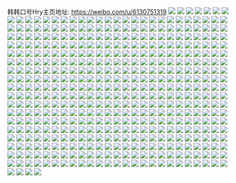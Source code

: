 韩韩口号Hry主页地址: https://weibo.com/u/6130751319 
![](https://wx4.sinaimg.cn/mw2000/006GU0tNly1h9f41i31g1j30tu0tuk2a.jpg) 
![](https://wx4.sinaimg.cn/mw2000/006GU0tNly1h9f41h095gj31780shnbu.jpg) 
![](https://wx4.sinaimg.cn/mw2000/006GU0tNly1h9f41hp3xyj33402c0u0y.jpg) 
![](https://wx4.sinaimg.cn/mw2000/006GU0tNly1h9f41iha4sj32c11t8b29.jpg) 
![](https://wx4.sinaimg.cn/mw2000/006GU0tNly1h9f41iw9ldj32bz28oe81.jpg) 
![](https://wx4.sinaimg.cn/mw2000/006GU0tNly1h9f41lmbblj30u01hctqo.jpg) 
![](https://wx4.sinaimg.cn/mw2000/006GU0tNly1h9f41jtup3j32yo1o07v9.jpg) 
![](https://wx4.sinaimg.cn/mw2000/006GU0tNly1h9f41kdlizj32yo1o01kx.jpg) 
![](https://wx4.sinaimg.cn/mw2000/006GU0tNly1h98pytd13oj30sg0rdmzp.jpg) 
![](https://wx4.sinaimg.cn/mw2000/006GU0tNly1h8xuyr5xmjj31ag37k7wi.jpg) 
![](https://wx4.sinaimg.cn/mw2000/006GU0tNly1h8xuyx1u50j32dr36cu0x.jpg) 
![](https://wx4.sinaimg.cn/mw2000/006GU0tNly1h8xuyxyhndj32c02c0hdu.jpg) 
![](https://wx4.sinaimg.cn/mw2000/006GU0tNly1h8xuysnxrvj32ha2c01kx.jpg) 
![](https://wx4.sinaimg.cn/mw2000/006GU0tNly1h8xuyuuw6yj32c02c04qq.jpg) 
![](https://wx4.sinaimg.cn/mw2000/006GU0tNly1h8xuytxmqrj33402c0x6r.jpg) 
![](https://wx4.sinaimg.cn/mw2000/006GU0tNly1h8xuyz1l91j31901o0x6p.jpg) 
![](https://wx4.sinaimg.cn/mw2000/006GU0tNly1h8xuys0yadj32c02c0b2a.jpg) 
![](https://wx4.sinaimg.cn/mw2000/006GU0tNly1h8xuyotywij32c02c04qq.jpg) 
![](https://wx4.sinaimg.cn/mw2000/006GU0tNly1h8xv1sm4kfj313u0tu4c9.jpg) 
![](https://wx4.sinaimg.cn/mw2000/006GU0tNly1h8ipzaif2ej30lc35s4qp.jpg) 
![](https://wx4.sinaimg.cn/mw2000/006GU0tNly1h8ipz4zfsoj30xc3lfe82.jpg) 
![](https://wx4.sinaimg.cn/mw2000/006GU0tNly1h8ipywmp96j312j37kx6p.jpg) 
![](https://wx4.sinaimg.cn/mw2000/006GU0tNly1h8ipyzjcjpj30xc3kxx6p.jpg) 
![](https://wx4.sinaimg.cn/mw2000/006GU0tNly1h8ipzi0sbbj31o0280u0x.jpg) 
![](https://wx4.sinaimg.cn/mw2000/006GU0tNly1h8iq1gbrtjj31ni276e82.jpg) 
![](https://wx4.sinaimg.cn/mw2000/006GU0tNly1h82idgnlrij30u0140x66.jpg) 
![](https://wx4.sinaimg.cn/mw2000/006GU0tNly1h82idjbxoyj30u0140nd3.jpg) 
![](https://wx4.sinaimg.cn/mw2000/006GU0tNly1h82idhtzgkj33402c0hdu.jpg) 
![](https://wx4.sinaimg.cn/mw2000/006GU0tNly1h82idis5cgj33402c0hdt.jpg) 
![](https://wx4.sinaimg.cn/mw2000/006GU0tNly1h82idcxgumj33kg20g7wj.jpg) 
![](https://wx4.sinaimg.cn/mw2000/006GU0tNly1h7pwznqc3aj32c02c01kz.jpg) 
![](https://wx4.sinaimg.cn/mw2000/006GU0tNly1h7pwzplon9j32c02c0qv6.jpg) 
![](https://wx4.sinaimg.cn/mw2000/006GU0tNly1h7pwzdpwe9j33402c07wj.jpg) 
![](https://wx4.sinaimg.cn/mw2000/006GU0tNly1h7pwzeuatjj33402c0hdu.jpg) 
![](https://wx4.sinaimg.cn/mw2000/006GU0tNly1h7pwzfv5uvj33402c0npe.jpg) 
![](https://wx4.sinaimg.cn/mw2000/006GU0tNly1h7pwzgudvgj33402c0e83.jpg) 
![](https://wx4.sinaimg.cn/mw2000/006GU0tNly1h7pwzhqu48j33402c0qv6.jpg) 
![](https://wx4.sinaimg.cn/mw2000/006GU0tNly1h7px1f9l3zj32c03404qq.jpg) 
![](https://wx4.sinaimg.cn/mw2000/006GU0tNly1h7pwzkb7bsj30ku1947eq.jpg) 
![](https://wx4.sinaimg.cn/mw2000/006GU0tNly1h7pwzi6dawj30tw0twgr5.jpg) 
![](https://wx4.sinaimg.cn/mw2000/006GU0tNly1h7pwzipx29j3340340u0x.jpg) 
![](https://wx4.sinaimg.cn/mw2000/006GU0tNly1h7pwzjs648j33402c01ky.jpg) 
![](https://wx4.sinaimg.cn/mw2000/006GU0tNly1h7pwzliusdj32c0340npf.jpg) 
![](https://wx4.sinaimg.cn/mw2000/006GU0tNly1h7px1fprpmj30pf0xjgt4.jpg) 
![](https://wx4.sinaimg.cn/mw2000/006GU0tNly1h7px1fydg6j30sc127ajw.jpg) 
![](https://wx4.sinaimg.cn/mw2000/006GU0tNly1h79s3nyizsj32c0340b2c.jpg) 
![](https://wx4.sinaimg.cn/mw2000/006GU0tNly1h79s4qlsvdj30rs0pmdh3.jpg) 
![](https://wx4.sinaimg.cn/mw2000/006GU0tNly1h73tkinilbj30u014xaan.jpg) 
![](https://wx4.sinaimg.cn/mw2000/006GU0tNly1h6yz0agp33j31o02804qq.jpg) 
![](https://wx4.sinaimg.cn/mw2000/006GU0tNly1h6yz0ctz2pj32c0340u0z.jpg) 
![](https://wx4.sinaimg.cn/mw2000/006GU0tNly1h6yz0dqk13j32c03404qr.jpg) 
![](https://wx4.sinaimg.cn/mw2000/006GU0tNly1h6yz0etr6hj33402c0npe.jpg) 
![](https://wx4.sinaimg.cn/mw2000/006GU0tNly1h6tjs112qwj32c02c04qq.jpg) 
![](https://wx4.sinaimg.cn/mw2000/006GU0tNly1h6tjs3w25uj30ku0ux44p.jpg) 
![](https://wx4.sinaimg.cn/mw2000/006GU0tNly1h6tjs2z8cgj32c02c0kjm.jpg) 
![](https://wx4.sinaimg.cn/mw2000/006GU0tNly1h6tjs3jfsij30ku0ujq64.jpg) 
![](https://wx4.sinaimg.cn/mw2000/006GU0tNly1h6rc19oysij30tu13uqcm.jpg) 
![](https://wx4.sinaimg.cn/mw2000/006GU0tNly1h6rc3mtvzej30tu13un8e.jpg) 
![](https://wx4.sinaimg.cn/mw2000/006GU0tNly1h6rbsl3yl0j32c0340hdt.jpg) 
![](https://wx4.sinaimg.cn/mw2000/006GU0tNly1h6hwrynh1nj32c02c0qv6.jpg) 
![](https://wx4.sinaimg.cn/mw2000/006GU0tNly1h6fhzek8huj30ku0x378o.jpg) 
![](https://wx4.sinaimg.cn/mw2000/006GU0tNly1h6fhxj46etj33402c0b2b.jpg) 
![](https://wx4.sinaimg.cn/mw2000/006GU0tNly1h6fhxhvso8j31o01o0hdt.jpg) 
![](https://wx4.sinaimg.cn/mw2000/006GU0tNly1h69d7rlej0j3140140goc.jpg) 
![](https://wx4.sinaimg.cn/mw2000/006GU0tNly1h69d7s2akfj32c03401ky.jpg) 
![](https://wx4.sinaimg.cn/mw2000/006GU0tNly1h69d7stts0j33402c0npe.jpg) 
![](https://wx4.sinaimg.cn/mw2000/006GU0tNly1h69d7u9kdkj33402c0u0x.jpg) 
![](https://wx4.sinaimg.cn/mw2000/006GU0tNly1h5opdsghirj30ku0unwme.jpg) 
![](https://wx4.sinaimg.cn/mw2000/006GU0tNly1h57regheutj31o01o0e81.jpg) 
![](https://wx4.sinaimg.cn/mw2000/006GU0tNly1h57rekjqwhj33402c0qv6.jpg) 
![](https://wx4.sinaimg.cn/mw2000/006GU0tNly1h4zp6r11pxj31nz1vz4qq.jpg) 
![](https://wx4.sinaimg.cn/mw2000/006GU0tNly1h4xack4j7qj3140140qna.jpg) 
![](https://wx4.sinaimg.cn/mw2000/006GU0tNly1h4xahxsvhyj32792xoqv5.jpg) 
![](https://wx4.sinaimg.cn/mw2000/006GU0tNly1h4xa3tmepaj313u0tu15j.jpg) 
![](https://wx4.sinaimg.cn/mw2000/006GU0tNly1h4jesn6mk1j3340340npf.jpg) 
![](https://wx4.sinaimg.cn/mw2000/006GU0tNly1h4jesltw5rj32yo1z31l0.jpg) 
![](https://wx4.sinaimg.cn/mw2000/006GU0tNly1h4jesha5joj335s23uhdt.jpg) 
![](https://wx4.sinaimg.cn/mw2000/006GU0tNly1h4jesoqcr5j30qa0sg4ab.jpg) 
![](https://wx4.sinaimg.cn/mw2000/006GU0tNly1h4jesictybj31o01o0npd.jpg) 
![](https://wx4.sinaimg.cn/mw2000/006GU0tNly1h4jeso04kmj33402c0npd.jpg) 
![](https://wx4.sinaimg.cn/mw2000/006GU0tNly1h4jetcvm1bj30ty0w04ib.jpg) 
![](https://wx4.sinaimg.cn/mw2000/006GU0tNly1h47uckbkoaj31o01o04qq.jpg) 
![](https://wx4.sinaimg.cn/mw2000/006GU0tNly1h47ucqsjs1j31o01o04qq.jpg) 
![](https://wx4.sinaimg.cn/mw2000/006GU0tNly1h47uclsbdhj30u00u0nfo.jpg) 
![](https://wx4.sinaimg.cn/mw2000/006GU0tNly1h47ucn364sj30u00wvndy.jpg) 
![](https://wx4.sinaimg.cn/mw2000/006GU0tNly1h3wbtqj2pvj31o01o0e81.jpg) 
![](https://wx4.sinaimg.cn/mw2000/006GU0tNly1h3pavs662kj32c02c0u0x.jpg) 
![](https://wx4.sinaimg.cn/mw2000/006GU0tNly1h3pavszae7j328z35s1ky.jpg) 
![](https://wx4.sinaimg.cn/mw2000/006GU0tNly1h3pavrbxjvj33402c0hdu.jpg) 
![](https://wx4.sinaimg.cn/mw2000/006GU0tNly1h3pawxciccj32c02a2kjl.jpg) 
![](https://wx4.sinaimg.cn/mw2000/006GU0tNly1h2rgc8lvmoj31o0280e82.jpg) 
![](https://wx4.sinaimg.cn/mw2000/006GU0tNly1h2rgc90bzij30u00zmag7.jpg) 
![](https://wx4.sinaimg.cn/mw2000/006GU0tNly1h2rgc5vc8kj30l30jtdi1.jpg) 
![](https://wx4.sinaimg.cn/mw2000/006GU0tNgy1h2pjgs5jk7j30f50gj78e.jpg) 
![](https://wx4.sinaimg.cn/mw2000/006GU0tNgy1h2pjglsu5bj31fb1mb1i2.jpg) 
![](https://wx4.sinaimg.cn/mw2000/006GU0tNgy1h2pjgii9cij31sp2p8npd.jpg) 
![](https://wx4.sinaimg.cn/mw2000/006GU0tNgy1h2pjgqn4lqj32c02dku0x.jpg) 
![](https://wx4.sinaimg.cn/mw2000/006GU0tNgy1h2pjggcgfvj33402c04qs.jpg) 
![](https://wx4.sinaimg.cn/mw2000/006GU0tNgy1h2pjgawuh9j31mv1mvkco.jpg) 
![](https://wx4.sinaimg.cn/mw2000/006GU0tNgy1h2pjgoh9guj32c02c01kx.jpg) 
![](https://wx4.sinaimg.cn/mw2000/006GU0tNgy1h2pjgxt71gj31o01o0qv5.jpg) 
![](https://wx4.sinaimg.cn/mw2000/006GU0tNgy1h2pksd7h41j31o01o0u0x.jpg) 
![](https://wx4.sinaimg.cn/mw2000/006GU0tNly1h2ysojo4j6j326829dnpd.jpg) 
![](https://wx4.sinaimg.cn/mw2000/006GU0tNgy1h2iq72jebuj32c0340qv5.jpg) 
![](https://wx4.sinaimg.cn/mw2000/006GU0tNgy1h2iq716si9j317p0wedta.jpg) 
![](https://wx4.sinaimg.cn/mw2000/006GU0tNgy1h2fs66eiz1j31o01o04qq.jpg) 
![](https://wx4.sinaimg.cn/mw2000/006GU0tNgy1h2fs68i01nj31o01o0qv5.jpg) 
![](https://wx4.sinaimg.cn/mw2000/006GU0tNgy1h2fs63q5jtj33402c0hdu.jpg) 
![](https://wx4.sinaimg.cn/mw2000/006GU0tNgy1h2fs6amdh7j31o01o0u0x.jpg) 
![](https://wx4.sinaimg.cn/mw2000/006GU0tNgy1h28ebr1m15j31o01o0e82.jpg) 
![](https://wx4.sinaimg.cn/mw2000/006GU0tNgy1h28ebtx285j31o01o0b2a.jpg) 
![](https://wx4.sinaimg.cn/mw2000/006GU0tNgy1h28ebnfubij31o01o0qv5.jpg) 
![](https://wx4.sinaimg.cn/mw2000/006GU0tNgy1h28ee6yfrkj31du0ta173.jpg) 
![](https://wx4.sinaimg.cn/mw2000/006GU0tNgy1h28ehjr9fkj30mx0pego6.jpg) 
![](https://wx4.sinaimg.cn/mw2000/006GU0tNgy1h28ebyrhrhj33402c07wj.jpg) 
![](https://wx4.sinaimg.cn/mw2000/006GU0tNgy1h1xg7iu0oqj32c0340qv6.jpg) 
![](https://wx4.sinaimg.cn/mw2000/006GU0tNly1h1pfwbzfvfj30u00u0tjy.jpg) 
![](https://wx4.sinaimg.cn/mw2000/006GU0tNly1h1pfwdhldaj31o01o0npd.jpg) 
![](https://wx4.sinaimg.cn/mw2000/006GU0tNly1h1bvpr0y48j30n014ydnd.jpg) 
![](https://wx4.sinaimg.cn/mw2000/006GU0tNly1h1bvpqj544j30n010h7be.jpg) 
![](https://wx4.sinaimg.cn/mw2000/006GU0tNly1h1bvppjnmzj30n00y210m.jpg) 
![](https://wx4.sinaimg.cn/mw2000/006GU0tNly1h1bvpq2nlbj30nt0qpq77.jpg) 
![](https://wx4.sinaimg.cn/mw2000/006GU0tNly1h1bvq4go9aj33402c0quu.jpg) 
![](https://wx4.sinaimg.cn/mw2000/006GU0tNly1h1atbdfwpyj31ne1ignpd.jpg) 
![](https://wx4.sinaimg.cn/mw2000/006GU0tNly1h1atbeyn44j31o01o04qp.jpg) 
![](https://wx4.sinaimg.cn/mw2000/006GU0tNly1h1atbc3pxbj31o01o0b29.jpg) 
![](https://wx4.sinaimg.cn/mw2000/006GU0tNly1h1atbee0a3j31o01o0hdt.jpg) 
![](https://wx4.sinaimg.cn/mw2000/006GU0tNly1h1atbhruadj31o01o0b29.jpg) 
![](https://wx4.sinaimg.cn/mw2000/006GU0tNly1h1atbiueeuj31o01o0kjl.jpg) 
![](https://wx4.sinaimg.cn/mw2000/006GU0tNly1h1atbjjwb3j31o01o07wh.jpg) 
![](https://wx4.sinaimg.cn/mw2000/006GU0tNly1h1atbk8e85j31o01o01kx.jpg) 
![](https://wx4.sinaimg.cn/mw2000/006GU0tNly1h13bqac3tjj31ho1hob29.jpg) 
![](https://wx4.sinaimg.cn/mw2000/006GU0tNly1h13bqtvut2j31ho1hob29.jpg) 
![](https://wx4.sinaimg.cn/mw2000/006GU0tNly1h0xt3238p2j328g2zab2a.jpg) 
![](https://wx4.sinaimg.cn/mw2000/006GU0tNly1h0xt30ydf3j32c02c07wh.jpg) 
![](https://wx4.sinaimg.cn/mw2000/006GU0tNly1h0xt2z7lf1j31o0280hdv.jpg) 
![](https://wx4.sinaimg.cn/mw2000/006GU0tNly1h0xt3y83s3j325131oqv7.jpg) 
![](https://wx4.sinaimg.cn/mw2000/006GU0tNly1h0qlha9mswj30pr19sk37.jpg) 
![](https://wx4.sinaimg.cn/mw2000/006GU0tNly1h0qlh9akpsj32n826v7wk.jpg) 
![](https://wx4.sinaimg.cn/mw2000/006GU0tNly1h0qlk01aztj30u01bjqjg.jpg) 
![](https://wx4.sinaimg.cn/mw2000/006GU0tNly1h0ga5kpc3ej32c0340u0z.jpg) 
![](https://wx4.sinaimg.cn/mw2000/006GU0tNly1h0ga5ip4qkj33402c0u0x.jpg) 
![](https://wx4.sinaimg.cn/mw2000/006GU0tNly1h07btlxyicj31o0280hdt.jpg) 
![](https://wx4.sinaimg.cn/mw2000/006GU0tNly1h07bthu0rvj31o0280npd.jpg) 
![](https://wx4.sinaimg.cn/mw2000/006GU0tNly1h07btjjt8kj31o0280hdt.jpg) 
![](https://wx4.sinaimg.cn/mw2000/006GU0tNly1h07btohfcmj31o0280npd.jpg) 
![](https://wx4.sinaimg.cn/mw2000/006GU0tNly1h07btq0oilj31o0280hdt.jpg) 
![](https://wx4.sinaimg.cn/mw2000/006GU0tNly1h07btsktdij31o0280kjl.jpg) 
![](https://wx4.sinaimg.cn/mw2000/006GU0tNly1gyyvxhy0xaj32c02c01kz.jpg) 
![](https://wx4.sinaimg.cn/mw2000/006GU0tNly1gyyvxezehtj31q31nzqv5.jpg) 
![](https://wx4.sinaimg.cn/mw2000/006GU0tNly1gyyvxjiihej325u1wlhdt.jpg) 
![](https://wx4.sinaimg.cn/mw2000/006GU0tNly1gyyvxlcknkj31xb2ak1kz.jpg) 
![](https://wx4.sinaimg.cn/mw2000/006GU0tNly1gyyvxpnkrpj32c02c0kjq.jpg) 
![](https://wx4.sinaimg.cn/mw2000/006GU0tNly1gyyvxr1n9vj33402c0npf.jpg) 
![](https://wx4.sinaimg.cn/mw2000/006GU0tNly1gyy9khzvfxj33402c04qq.jpg) 
![](https://wx4.sinaimg.cn/mw2000/006GU0tNly1gyy9vwb2bvj33402c0qv6.jpg) 
![](https://wx4.sinaimg.cn/mw2000/006GU0tNly1gyskpg3fspj30pi0u07b5.jpg) 
![](https://wx4.sinaimg.cn/mw2000/006GU0tNly1gyq8ln2iqij32c02c0kjl.jpg) 
![](https://wx4.sinaimg.cn/mw2000/006GU0tNly1gyq8l9jycij32c02c0x6p.jpg) 
![](https://wx4.sinaimg.cn/mw2000/006GU0tNly1gyq8lkmuuoj31o01o0kjl.jpg) 
![](https://wx4.sinaimg.cn/mw2000/006GU0tNly1gyq8lhelyqj31o0280qv5.jpg) 
![](https://wx4.sinaimg.cn/mw2000/006GU0tNly1gyq8leb27kj31o01o07wh.jpg) 
![](https://wx4.sinaimg.cn/mw2000/006GU0tNly1gyq8lbubpmj31o01o0b29.jpg) 
![](https://wx4.sinaimg.cn/mw2000/006GU0tNly1gxy1c16ijtj31zk2x2kjo.jpg) 
![](https://wx4.sinaimg.cn/mw2000/006GU0tNly1gxy1c4i4svj32c0340hdw.jpg) 
![](https://wx4.sinaimg.cn/mw2000/006GU0tNly1gxy1c68lj5j31sc2ds1ky.jpg) 
![](https://wx4.sinaimg.cn/mw2000/006GU0tNly1gxy1cblxt0j321g2hr7wj.jpg) 
![](https://wx4.sinaimg.cn/mw2000/006GU0tNly1gxy1c7hovaj32c0340qv6.jpg) 
![](https://wx4.sinaimg.cn/mw2000/006GU0tNly1gxy1c8x7bxj30n01drn8f.jpg) 
![](https://wx4.sinaimg.cn/mw2000/006GU0tNly1gxy1c9ksgpj32ur252b29.jpg) 
![](https://wx4.sinaimg.cn/mw2000/006GU0tNly1gxy1cdb1wnj33402c0x6p.jpg) 
![](https://wx4.sinaimg.cn/mw2000/006GU0tNly1gxy1cltbwsj32c0340x6p.jpg) 
![](https://wx4.sinaimg.cn/mw2000/006GU0tNly1gxp8qfgitqj32c02c0qv5.jpg) 
![](https://wx4.sinaimg.cn/mw2000/006GU0tNly1gxlu7yoktlj30u00u015f.jpg) 
![](https://wx4.sinaimg.cn/mw2000/006GU0tNly1gxkmeo43noj332f24rkjp.jpg) 
![](https://wx4.sinaimg.cn/mw2000/006GU0tNly1gxkmf1sn43j3140140ttc.jpg) 
![](https://wx4.sinaimg.cn/mw2000/006GU0tNly1gxkmeyuba9j33402c0b2d.jpg) 
![](https://wx4.sinaimg.cn/mw2000/006GU0tNly1gxkmf2pdhjj321f29cnpd.jpg) 
![](https://wx4.sinaimg.cn/mw2000/006GU0tNly1gxkmeg0z6gj32362c0u0x.jpg) 
![](https://wx4.sinaimg.cn/mw2000/006GU0tNly1gxkmedr69zj31sv2bzkjl.jpg) 
![](https://wx4.sinaimg.cn/mw2000/006GU0tNly1gxkm0r0xogj32c02c0b2a.jpg) 
![](https://wx4.sinaimg.cn/mw2000/006GU0tNly1gxkmf3lq42j33402c0hdt.jpg) 
![](https://wx4.sinaimg.cn/mw2000/006GU0tNly1gwvpa1eocnj32c0340u0z.jpg) 
![](https://wx4.sinaimg.cn/mw2000/006GU0tNly1gwv81t2ksrj33402c04qr.jpg) 
![](https://wx4.sinaimg.cn/mw2000/006GU0tNly1gwv81cdabaj32c0340npe.jpg) 
![](https://wx4.sinaimg.cn/mw2000/006GU0tNly1gwv820qyd7j33402c0npe.jpg) 
![](https://wx4.sinaimg.cn/mw2000/006GU0tNly1gwv818xy5sj32nt2byqv6.jpg) 
![](https://wx4.sinaimg.cn/mw2000/006GU0tNly1gwv81et71zj31hc1401kx.jpg) 
![](https://wx4.sinaimg.cn/mw2000/006GU0tNly1gwv81g28a4j31hc1407wh.jpg) 
![](https://wx4.sinaimg.cn/mw2000/006GU0tNly1gwv8130x27j31le24i4qp.jpg) 
![](https://wx4.sinaimg.cn/mw2000/006GU0tNly1gwv813vqhej31b81qyh8b.jpg) 
![](https://wx4.sinaimg.cn/mw2000/006GU0tNly1gwv816t56yj33402c0e84.jpg) 
![](https://wx4.sinaimg.cn/mw2000/006GU0tNly1gwv81an4lej33402c0qv6.jpg) 
![](https://wx4.sinaimg.cn/mw2000/006GU0tNly1gwv81lfam9j33402c0b2d.jpg) 
![](https://wx4.sinaimg.cn/mw2000/006GU0tNly1gwv81vzkhij33402c04qq.jpg) 
![](https://wx4.sinaimg.cn/mw2000/006GU0tNly1gwv81ya4j4j33402c0qv6.jpg) 
![](https://wx4.sinaimg.cn/mw2000/006GU0tNly1gwobywn8hbj32c02c0npg.jpg) 
![](https://wx4.sinaimg.cn/mw2000/006GU0tNly1gwobyprky6j32c02c0u0y.jpg) 
![](https://wx4.sinaimg.cn/mw2000/006GU0tNly1gwobym19pvj32c02c07wj.jpg) 
![](https://wx4.sinaimg.cn/mw2000/006GU0tNly1gwobyhkav1j32c02c0b2a.jpg) 
![](https://wx4.sinaimg.cn/mw2000/006GU0tNly1gwobykbztzj32c02c0x6p.jpg) 
![](https://wx4.sinaimg.cn/mw2000/006GU0tNly1gwobyg66k5j32c0340qv6.jpg) 
![](https://wx4.sinaimg.cn/mw2000/006GU0tNly1gwobyczrv1j30u01hck9h.jpg) 
![](https://wx4.sinaimg.cn/mw2000/006GU0tNly1gwobyteclhj32c02c0npe.jpg) 
![](https://wx4.sinaimg.cn/mw2000/006GU0tNly1gwobyeafv5j31401hcgt3.jpg) 
![](https://wx4.sinaimg.cn/mw2000/006GU0tNly1gwobyem8wzj31401hcqk2.jpg) 
![](https://wx4.sinaimg.cn/mw2000/006GU0tNly1gwobydhe6gj31401hcwu9.jpg) 
![](https://wx4.sinaimg.cn/mw2000/006GU0tNly1gwobydxu4tj31401hcnb1.jpg) 
![](https://wx4.sinaimg.cn/mw2000/006GU0tNly1gwobyrmkqnj32c0340u0y.jpg) 
![](https://wx4.sinaimg.cn/mw2000/006GU0tNly1gwijjxky6gj33402c0hdu.jpg) 
![](https://wx4.sinaimg.cn/mw2000/006GU0tNly1gwijjzrvgrj33402c0u0y.jpg) 
![](https://wx4.sinaimg.cn/mw2000/006GU0tNly1gwijk1zepxj32c02c0e83.jpg) 
![](https://wx4.sinaimg.cn/mw2000/006GU0tNly1gwijjvkv7yj31ho1hokji.jpg) 
![](https://wx4.sinaimg.cn/mw2000/006GU0tNly1gweapuc673j3140140nbw.jpg) 
![](https://wx4.sinaimg.cn/mw2000/006GU0tNly1gweapqmzv1j30tw13wakx.jpg) 
![](https://wx4.sinaimg.cn/mw2000/006GU0tNly1gweapsl4ijj33402c0x6r.jpg) 
![](https://wx4.sinaimg.cn/mw2000/006GU0tNly1gweapyrv10j33402c0e82.jpg) 
![](https://wx4.sinaimg.cn/mw2000/006GU0tNly1gweappx41pj32c02c0kjp.jpg) 
![](https://wx4.sinaimg.cn/mw2000/006GU0tNly1gweaq2m46uj31uo2vm1ky.jpg) 
![](https://wx4.sinaimg.cn/mw2000/006GU0tNly1gweaq375skj31hg13tgu2.jpg) 
![](https://wx4.sinaimg.cn/mw2000/006GU0tNly1gweaq3jao0j314014043a.jpg) 
![](https://wx4.sinaimg.cn/mw2000/006GU0tNly1gweaysfrhlj30tu0tuqh4.jpg) 
![](https://wx4.sinaimg.cn/mw2000/006GU0tNly1gw86o2eq1jj313u0tutjt.jpg) 
![](https://wx4.sinaimg.cn/mw2000/006GU0tNly1gw86o3haypj313u0tu7ex.jpg) 
![](https://wx4.sinaimg.cn/mw2000/006GU0tNly1gw86o4fqqbj313u0tu171.jpg) 
![](https://wx4.sinaimg.cn/mw2000/006GU0tNly1gw86o1k5hej313u0tu7oj.jpg) 
![](https://wx4.sinaimg.cn/mw2000/006GU0tNgy1gvt1413l5oj327m2y5kjl.jpg) 
![](https://wx4.sinaimg.cn/mw2000/006GU0tNgy1gvstxecjnpj326a26a7wh.jpg) 
![](https://wx4.sinaimg.cn/mw2000/006GU0tNgy1gvssjzh0idj326a2wekjl.jpg) 
![](https://wx4.sinaimg.cn/mw2000/006GU0tNgy1gvssiej03ij314014011j.jpg) 
![](https://wx4.sinaimg.cn/mw2000/006GU0tNgy1gvsskalkp9j33402c0kjm.jpg) 
![](https://wx4.sinaimg.cn/mw2000/006GU0tNgy1gvssk29hxjj3140140dpk.jpg) 
![](https://wx4.sinaimg.cn/mw2000/006GU0tNgy1gvsskgq5h6j32c03401kz.jpg) 
![](https://wx4.sinaimg.cn/mw2000/006GU0tNgy1gvsshmnowsj31hc140k2q.jpg) 
![](https://wx4.sinaimg.cn/mw2000/006GU0tNgy1gvsskqc90sj3140140al6.jpg) 
![](https://wx4.sinaimg.cn/mw2000/006GU0tNgy1gvsskjveehj325z2vz7wi.jpg) 
![](https://wx4.sinaimg.cn/mw2000/006GU0tNgy1gvsshss7ztj30t60kvjwo.jpg) 
![](https://wx4.sinaimg.cn/mw2000/006GU0tNgy1gvssi9dj6kj30r80fh77g.jpg) 
![](https://wx4.sinaimg.cn/mw2000/006GU0tNgy1gvssi32vkxj30nt0sg43e.jpg) 
![](https://wx4.sinaimg.cn/mw2000/006GU0tNgy1gvssimt84dj31401hcqby.jpg) 
![](https://wx4.sinaimg.cn/mw2000/006GU0tNgy1gvssip4t78j31401hcdnk.jpg) 
![](https://wx4.sinaimg.cn/mw2000/006GU0tNgy1gvssi7porjj310k0l3afx.jpg) 
![](https://wx4.sinaimg.cn/mw2000/006GU0tNgy1gvssrrmalgj31sc2ds7wh.jpg) 
![](https://wx4.sinaimg.cn/mw2000/006GU0tNgy1gvhjm2ujmlj60tu0tuai402.jpg) 
![](https://wx4.sinaimg.cn/mw2000/006GU0tNgy1gvgbf6n8zxj60m60m6wgo02.jpg) 
![](https://wx4.sinaimg.cn/mw2000/006GU0tNgy1gvgbf79lj0j60qp0ixq5m02.jpg) 
![](https://wx4.sinaimg.cn/mw2000/006GU0tNgy1gvgbf5l6z1j612f0vxwkb02.jpg) 
![](https://wx4.sinaimg.cn/mw2000/006GU0tNgy1gvgbf8gdp9j61260yzwm602.jpg) 
![](https://wx4.sinaimg.cn/mw2000/006GU0tNgy1gvg99yb99gj60rc0g177c02.jpg) 
![](https://wx4.sinaimg.cn/mw2000/006GU0tNgy1gvg7oamjabj62c02c0qt902.jpg) 
![](https://wx4.sinaimg.cn/mw2000/006GU0tNgy1gvg7ockbwoj61da1da7q502.jpg) 
![](https://wx4.sinaimg.cn/mw2000/006GU0tNgy1gubxeyo0u1j60dw0dwdg202.jpg) 
![](https://wx4.sinaimg.cn/mw2000/006GU0tNly1gtzsp2cuvrj62801o0x6q02.jpg) 
![](https://wx4.sinaimg.cn/mw2000/006GU0tNly1gtzsp0wkqtj613u0tu18002.jpg) 
![](https://wx4.sinaimg.cn/mw2000/006GU0tNly1gt8j8ldxmhj33402c04qr.jpg) 
![](https://wx4.sinaimg.cn/mw2000/006GU0tNly1gt8j7dh9wlj32de1kwb2a.jpg) 
![](https://wx4.sinaimg.cn/mw2000/006GU0tNly1gt8j9fwgctj30u00rlwi7.jpg) 
![](https://wx4.sinaimg.cn/mw2000/006GU0tNgy1gsbw25dkoej31o0280hdw.jpg) 
![](https://wx4.sinaimg.cn/mw2000/006GU0tNgy1gsbw27g4ihj31o0280b2b.jpg) 
![](https://wx4.sinaimg.cn/mw2000/006GU0tNgy1gsbw239t44j6149149b2a02.jpg) 
![](https://wx4.sinaimg.cn/mw2000/006GU0tNgy1gsbw2bbgysj31o0280e83.jpg) 
![](https://wx4.sinaimg.cn/mw2000/006GU0tNgy1gsbw28cjahj32c02c04qp.jpg) 
![](https://wx4.sinaimg.cn/mw2000/006GU0tNgy1gsbw5x9u9xj30r00sj1dr.jpg) 
![](https://wx4.sinaimg.cn/mw2000/006GU0tNgy1gs7ji9z8l4j31yp1h1kjm.jpg) 
![](https://wx4.sinaimg.cn/mw2000/006GU0tNgy1gs7jiavvu7j613p0icjy402.jpg) 
![](https://wx4.sinaimg.cn/mw2000/006GU0tNgy1gs7jibo40cj313g0i8gso.jpg) 
![](https://wx4.sinaimg.cn/mw2000/006GU0tNgy1gs7jihhfqpj32c0340b2i.jpg) 
![](https://wx4.sinaimg.cn/mw2000/006GU0tNgy1gs7ji6nwlyj3149149kco.jpg) 
![](https://wx4.sinaimg.cn/mw2000/006GU0tNgy1gs7jiipnk4j31230ynwsn.jpg) 
![](https://wx4.sinaimg.cn/mw2000/006GU0tNgy1gs7jipitl0j32c02jn4qx.jpg) 
![](https://wx4.sinaimg.cn/mw2000/006GU0tNgy1gs7jiqoqe4j31490of4ey.jpg) 
![](https://wx4.sinaimg.cn/mw2000/006GU0tNgy1gs7jisc08gj30u00n54qp.jpg) 
![](https://wx4.sinaimg.cn/mw2000/006GU0tNgy1gs7jiw9yaqj31491497wi.jpg) 
![](https://wx4.sinaimg.cn/mw2000/006GU0tNgy1gs7jiyqvayj314a14ae81.jpg) 
![](https://wx4.sinaimg.cn/mw2000/006GU0tNgy1gq6g63465xj32c0340b2k.jpg) 
![](https://wx4.sinaimg.cn/mw2000/006GU0tNgy1gq6g5w2luaj31vh2gv7wl.jpg) 
![](https://wx4.sinaimg.cn/mw2000/006GU0tNgy1gq6g74mxc3j333z23hb2l.jpg) 
![](https://wx4.sinaimg.cn/mw2000/006GU0tNgy1gq6g6i9d2lj33402c0npq.jpg) 
![](https://wx4.sinaimg.cn/mw2000/006GU0tNgy1gq6g5sc5ccj31sc2dsu11.jpg) 
![](https://wx4.sinaimg.cn/mw2000/006GU0tNgy1gq6g69jecrj32c0340e8b.jpg) 
![](https://wx4.sinaimg.cn/mw2000/006GU0tNgy1gq6g5ok0cwj32cf3401l6.jpg) 
![](https://wx4.sinaimg.cn/mw2000/006GU0tNgy1gq6g6pam13j33402c07wt.jpg) 
![](https://wx4.sinaimg.cn/mw2000/006GU0tNgy1gq6g6wveykj33402c07wu.jpg) 
![](https://wx4.sinaimg.cn/mw2000/006GU0tNgy1gq6g815nblj33402c0x6x.jpg) 
![](https://wx4.sinaimg.cn/mw2000/006GU0tNgy1gq6g84weoaj32c02c01l1.jpg) 
![](https://wx4.sinaimg.cn/mw2000/006GU0tNgy1gq5cl4t186j33402c0x6p.jpg) 
![](https://wx4.sinaimg.cn/mw2000/006GU0tNgy1gq5cl7prsxj33402c0kjl.jpg) 
![](https://wx4.sinaimg.cn/mw2000/006GU0tNgy1gq5clb46eqj33402c04qr.jpg) 
![](https://wx4.sinaimg.cn/mw2000/006GU0tNgy1gq5cldx9xlj33402c0aq9.jpg) 
![](https://wx4.sinaimg.cn/mw2000/006GU0tNgy1gq5clgdjdwj33402c0x6p.jpg) 
![](https://wx4.sinaimg.cn/mw2000/006GU0tNgy1gq5clk3626j33402c0npe.jpg) 
![](https://wx4.sinaimg.cn/mw2000/006GU0tNgy1gq5clpbpi8j33401r04qq.jpg) 
![](https://wx4.sinaimg.cn/mw2000/006GU0tNgy1gq5clsrdhzj33401r0u0y.jpg) 
![](https://wx4.sinaimg.cn/mw2000/006GU0tNgy1gq5clwojd2j33402c0hdv.jpg) 
![](https://wx4.sinaimg.cn/mw2000/006GU0tNgy1gq5cm0wo65j33402c0kjl.jpg) 
![](https://wx4.sinaimg.cn/mw2000/006GU0tNgy1gq5cm4n1gyj33402c0hdu.jpg) 
![](https://wx4.sinaimg.cn/mw2000/006GU0tNgy1gq5cm8cc2wj33402c04qq.jpg) 
![](https://wx4.sinaimg.cn/mw2000/006GU0tNgy1gq5cmbdk87j33402c0npd.jpg) 
![](https://wx4.sinaimg.cn/mw2000/006GU0tNgy1gq5cmesgmfj31r0340qv6.jpg) 
![](https://wx4.sinaimg.cn/mw2000/006GU0tNgy1gpweubjl0yj311k10p4oh.jpg) 
![](https://wx4.sinaimg.cn/mw2000/006GU0tNgy1gpweud1ozyj31491491kx.jpg) 
![](https://wx4.sinaimg.cn/mw2000/006GU0tNgy1gpweoaeflcj314913shdu.jpg) 
![](https://wx4.sinaimg.cn/mw2000/006GU0tNgy1gpweofmmmpj32da35sqvc.jpg) 
![](https://wx4.sinaimg.cn/mw2000/006GU0tNgy1gpweoj6rxtj33402c07wh.jpg) 
![](https://wx4.sinaimg.cn/mw2000/006GU0tNgy1gpweo551kcj32z127uqv5.jpg) 
![](https://wx4.sinaimg.cn/mw2000/006GU0tNgy1gpt1ha3xllj30n01dsqv5.jpg) 
![](https://wx4.sinaimg.cn/mw2000/006GU0tNgy1gpt1h8a6d2j30n01ds1ky.jpg) 
![](https://wx4.sinaimg.cn/mw2000/006GU0tNgy1gpt1hc4i76j33402c0hdu.jpg) 
![](https://wx4.sinaimg.cn/mw2000/006GU0tNgy1gpt1hetd97j33402c01kx.jpg) 
![](https://wx4.sinaimg.cn/mw2000/006GU0tNgy1gpt1hgkqynj33402c0neo.jpg) 
![](https://wx4.sinaimg.cn/mw2000/006GU0tNgy1gpt1hircqzj32c02c0kjl.jpg) 
![](https://wx4.sinaimg.cn/mw2000/006GU0tNly1gp5sodhm3hj31o02084qq.jpg) 
![](https://wx4.sinaimg.cn/mw2000/006GU0tNly1gp5soglmdtj31o0280qv5.jpg) 
![](https://wx4.sinaimg.cn/mw2000/006GU0tNly1gp5soic5isj33402c0hdt.jpg) 
![](https://wx4.sinaimg.cn/mw2000/006GU0tNly1goryrmzh93j32c02c0k5m.jpg) 
![](https://wx4.sinaimg.cn/mw2000/006GU0tNly1goryrlveoqj31mb1mbnas.jpg) 
![](https://wx4.sinaimg.cn/mw2000/006GU0tNly1go00rwm8rwj31400u0k0w.jpg) 
![](https://wx4.sinaimg.cn/mw2000/006GU0tNly1gnsn75lmfnj30us0u0n6o.jpg) 
![](https://wx4.sinaimg.cn/mw2000/006GU0tNly1gnkymxqdtdj31pc29s1kz.jpg) 
![](https://wx4.sinaimg.cn/mw2000/006GU0tNly1gnkyn0d2syj31pc1pce83.jpg) 
![](https://wx4.sinaimg.cn/mw2000/006GU0tNly1gnkyn1zuuij329s12s4qq.jpg) 
![](https://wx4.sinaimg.cn/mw2000/006GU0tNly1gnkyn55ezqj329s12sb2a.jpg) 
![](https://wx4.sinaimg.cn/mw2000/006GU0tNly1gnkyn972auj32c02c04qt.jpg) 
![](https://wx4.sinaimg.cn/mw2000/006GU0tNly1gnkynagggcj31pc1osb29.jpg) 
![](https://wx4.sinaimg.cn/mw2000/006GU0tNly1gmxph9vq47j33401h04qp.jpg) 
![](https://wx4.sinaimg.cn/mw2000/006GU0tNly1gmxphajd9uj30jg0jgdhu.jpg) 
![](https://wx4.sinaimg.cn/mw2000/006GU0tNly1gmxphab9xsj30jg0jgq4x.jpg) 
![](https://wx4.sinaimg.cn/mw2000/006GU0tNly1gmxpn0nvd3j33401h0u0x.jpg) 
![](https://wx4.sinaimg.cn/mw2000/006GU0tNly1gmxppvyfc1j334o1ooe82.jpg) 
![](https://wx4.sinaimg.cn/mw2000/006GU0tNly1gmxppxxq0nj32z31oo7wi.jpg) 
![](https://wx4.sinaimg.cn/mw2000/006GU0tNly1gntqx6mra7j30u00u0k1d.jpg) 
![](https://wx4.sinaimg.cn/mw2000/006GU0tNly1gmxpq0zxo4j33401h04qr.jpg) 
![](https://wx4.sinaimg.cn/mw2000/006GU0tNly1gmxpq2u036j32kl1n77wi.jpg) 
![](https://wx4.sinaimg.cn/mw2000/006GU0tNly1gmxpq4bid0j32rc1oonpd.jpg) 
![](https://wx4.sinaimg.cn/mw2000/006GU0tNly1gmxpq71wjgj33401h04qr.jpg) 
![](https://wx4.sinaimg.cn/mw2000/006GU0tNly1gmxpq8m2fmj32do1a47wh.jpg) 
![](https://wx4.sinaimg.cn/mw2000/006GU0tNly1gm9lonojizj32z31oob2a.jpg) 
![](https://wx4.sinaimg.cn/mw2000/006GU0tNly1gm9lprv2cfj32mk1oob2a.jpg) 
![](https://wx4.sinaimg.cn/mw2000/006GU0tNly1gm9lpucx0yj334o1ooe82.jpg) 
![](https://wx4.sinaimg.cn/mw2000/006GU0tNly1gm9lpx0co3j31wj114qv6.jpg) 
![](https://wx4.sinaimg.cn/mw2000/006GU0tNly1gm9lpxuvlkj30u00u0qii.jpg) 
![](https://wx4.sinaimg.cn/mw2000/006GU0tNly1gm9lovbvszj32ns1h07sd.jpg) 
![](https://wx4.sinaimg.cn/mw2000/006GU0tNly1gm9loyqu7rj32bc3344qs.jpg) 
![](https://wx4.sinaimg.cn/mw2000/006GU0tNly1gm9lp0pbtlj32in18lqv5.jpg) 
![](https://wx4.sinaimg.cn/mw2000/006GU0tNly1gm9lp34pwuj32in1q5b2a.jpg) 
![](https://wx4.sinaimg.cn/mw2000/006GU0tNly1gm9lp3t62nj30ug0u0dht.jpg) 
![](https://wx4.sinaimg.cn/mw2000/006GU0tNgy1gk5i8n019wj31oo1om7wh.jpg) 
![](https://wx4.sinaimg.cn/mw2000/006GU0tNgy1gk5i8nkh5ij31b80u0tg6.jpg) 
![](https://wx4.sinaimg.cn/mw2000/006GU0tNgy1gk5i8p8icjj32pk1oou0x.jpg) 
![](https://wx4.sinaimg.cn/mw2000/006GU0tNgy1gk5i8pti9tj30u011lae0.jpg) 
![](https://wx4.sinaimg.cn/mw2000/006GU0tNgy1gj5evab6f5j32c02c0e81.jpg) 
![](https://wx4.sinaimg.cn/mw2000/006GU0tNgy1gj5ev7hxw1j32c02c0npd.jpg) 
![](https://wx4.sinaimg.cn/mw2000/006GU0tNgy1gj5ev8stemj32c02c0kjl.jpg) 
![](https://wx4.sinaimg.cn/mw2000/006GU0tNgy1gj5ev38xl4j32c02c0qv5.jpg) 
![](https://wx4.sinaimg.cn/mw2000/006GU0tNgy1gj5ev4n0xgj32c02c0u0x.jpg) 
![](https://wx4.sinaimg.cn/mw2000/006GU0tNgy1gj5ev5zvu5j32c02c0u0x.jpg) 
![](https://wx4.sinaimg.cn/mw2000/006GU0tNgy1gi1ahdxd3hj32io16zkjm.jpg) 
![](https://wx4.sinaimg.cn/mw2000/006GU0tNgy1gi1ahaxqcjj31400u0tyd.jpg) 
![](https://wx4.sinaimg.cn/mw2000/006GU0tNgy1gi1ahg2f2jj32cg1404qp.jpg) 
![](https://wx4.sinaimg.cn/mw2000/006GU0tNgy1gi1ahi5wqwj32cg1404qp.jpg) 
![](https://wx4.sinaimg.cn/mw2000/006GU0tNgy1gi1ahbrc8gj31402cgtq6.jpg) 
![](https://wx4.sinaimg.cn/mw2000/006GU0tNgy1gi1ahmne87j33k01ooqv5.jpg) 
![](https://wx4.sinaimg.cn/mw2000/006GU0tNgy1gi1ahp6lsmj33k01oob29.jpg) 
![](https://wx4.sinaimg.cn/mw2000/006GU0tNgy1gi1ahuf3lzj314g2dcqv6.jpg) 
![](https://wx4.sinaimg.cn/mw2000/006GU0tNgy1gi1aheviu2j30u00u04jb.jpg) 
![](https://wx4.sinaimg.cn/mw2000/006GU0tNgy1ghpjfsz58oj33401h0e81.jpg) 
![](https://wx4.sinaimg.cn/mw2000/006GU0tNgy1ghpjfts1xjj33k01ooqv5.jpg) 
![](https://wx4.sinaimg.cn/mw2000/006GU0tNgy1ghpjfuih1yj33k01oob29.jpg) 
![](https://wx4.sinaimg.cn/mw2000/006GU0tNgy1ghpjfv3rfbj30u00u0dyb.jpg) 
![](https://wx4.sinaimg.cn/mw2000/006GU0tNgy1ghpjfvimawj30u00u0nfb.jpg) 
![](https://wx4.sinaimg.cn/mw2000/006GU0tNgy1ghpjfvznejj30u00u0x27.jpg) 
![](https://wx4.sinaimg.cn/mw2000/006GU0tNgy1ghpjfxb01zj314g2dcqv6.jpg) 
![](https://wx4.sinaimg.cn/mw2000/006GU0tNgy1ghpjfyol0bj314g2dcqv6.jpg) 
![](https://wx4.sinaimg.cn/mw2000/006GU0tNgy1ghpjg0a3egj33k01oo4qq.jpg) 
![](https://wx4.sinaimg.cn/mw2000/006GU0tNgy1ggebv0vae1j33401h0b2a.jpg) 
![](https://wx4.sinaimg.cn/mw2000/006GU0tNgy1ggebv21to2j33401h0e81.jpg) 
![](https://wx4.sinaimg.cn/mw2000/006GU0tNgy1ggebv3vxxrj33k01oo1kz.jpg) 
![](https://wx4.sinaimg.cn/mw2000/006GU0tNgy1ggebv5le40j31kw1dv7pk.jpg) 
![](https://wx4.sinaimg.cn/mw2000/006GU0tNgy1ggebv6tccyj32do1a47wh.jpg) 
![](https://wx4.sinaimg.cn/mw2000/006GU0tNgy1ggebv4uzu1j31h03404qp.jpg) 
![](https://wx4.sinaimg.cn/mw2000/006GU0tNgy1gg3x60jiv4j33k01oou0y.jpg) 
![](https://wx4.sinaimg.cn/mw2000/006GU0tNgy1gg3x615ascj31221ga12v.jpg) 
![](https://wx4.sinaimg.cn/mw2000/006GU0tNgy1gg3x61yjocj31cm2honid.jpg) 
![](https://wx4.sinaimg.cn/mw2000/006GU0tNgy1gg3x62oj51j31h020xqic.jpg) 
![](https://wx4.sinaimg.cn/mw2000/006GU0tNgy1gg3x636alpj31h01zo7jd.jpg) 
![](https://wx4.sinaimg.cn/mw2000/006GU0tNgy1gg3x641bwtj33401h04qp.jpg) 
![](https://wx4.sinaimg.cn/mw2000/006GU0tNgy1gg3x65bud4j33401h0x6p.jpg) 
![](https://wx4.sinaimg.cn/mw2000/006GU0tNgy1gg3x65xhuij31h02597js.jpg) 
![](https://wx4.sinaimg.cn/mw2000/006GU0tNgy1gg3x66zocwj30u00u0gzu.jpg) 
![](https://wx4.sinaimg.cn/mw2000/006GU0tNgy1gfy4287o33j315o13ix6n.jpg) 
![](https://wx4.sinaimg.cn/mw2000/006GU0tNgy1gfy429ymekj31qi1qiqv5.jpg) 
![](https://wx4.sinaimg.cn/mw2000/006GU0tNgy1gfui4po0i5j315o13lnlr.jpg) 
![](https://wx4.sinaimg.cn/mw2000/006GU0tNgy1gfui4qsw50j30u00u04j8.jpg) 
![](https://wx4.sinaimg.cn/mw2000/006GU0tNgy1getjkkwe3pj31n026oqv6.jpg) 
![](https://wx4.sinaimg.cn/mw2000/006GU0tNgy1getjkxjhe0j30u00u0qje.jpg) 
![](https://wx4.sinaimg.cn/mw2000/006GU0tNgy1genrjjjeivj31lv2571kx.jpg) 
![](https://wx4.sinaimg.cn/mw2000/006GU0tNgy1genrjn52aij31u32i1hdt.jpg) 
![](https://wx4.sinaimg.cn/mw2000/006GU0tNgy1genrjrba7bj33401h04qq.jpg) 
![](https://wx4.sinaimg.cn/mw2000/006GU0tNgy1genrjsy559j31mo1h0dww.jpg) 
![](https://wx4.sinaimg.cn/mw2000/006GU0tNly1gdrgrmqjuhj30g30ebjry.jpg) 
![](https://wx4.sinaimg.cn/mw2000/006GU0tNly1garut4mh64j31n01n0u0x.jpg) 
![](https://wx4.sinaimg.cn/mw2000/006GU0tNly1garut5s4x7j31n01n0u0x.jpg) 
![](https://wx4.sinaimg.cn/mw2000/006GU0tNly1garut6kopuj31n01n0u0x.jpg) 
![](https://wx4.sinaimg.cn/mw2000/006GU0tNly1garut7ek9bj31n01n0u0x.jpg) 
![](https://wx4.sinaimg.cn/mw2000/006GU0tNly1garut8v9zaj31z41hcx6q.jpg) 
![](https://wx4.sinaimg.cn/mw2000/006GU0tNly1garut9s4fmj31n01n0x6p.jpg) 
![](https://wx4.sinaimg.cn/mw2000/006GU0tNly1garutaic1ej31n01n0x6p.jpg) 
![](https://wx4.sinaimg.cn/mw2000/006GU0tNly1garutbt4llj315o5scb2b.jpg) 
![](https://wx4.sinaimg.cn/mw2000/006GU0tNly1garutcszzxj31n01n0kjl.jpg) 
![](https://wx4.sinaimg.cn/mw2000/006GU0tNgy1g9d2jm5oh8j31n01n04qq.jpg) 
![](https://wx4.sinaimg.cn/mw2000/006GU0tNgy1g7ld6pfkw9j315o2tmqv5.jpg) 
![](https://wx4.sinaimg.cn/mw2000/006GU0tNgy1g7ld6thzorj315o3trhdu.jpg) 
![](https://wx4.sinaimg.cn/mw2000/006GU0tNgy1g7ld6volc4j31hc11ib29.jpg) 
![](https://wx4.sinaimg.cn/mw2000/006GU0tNgy1g7ld6yhna8j31hc0zw4qp.jpg) 
![](https://wx4.sinaimg.cn/mw2000/006GU0tNgy1g7ld6xm0apj31hc0zk7wh.jpg) 
![](https://wx4.sinaimg.cn/mw2000/006GU0tNgy1g7ld6rwmohj315o3rfkjm.jpg) 
![](https://wx4.sinaimg.cn/mw2000/006GU0tNgy1g7ld6qhlyvj315o1gl1kx.jpg) 
![](https://wx4.sinaimg.cn/mw2000/006GU0tNgy1g7ld6wmb81j315o1qib29.jpg) 
![](https://wx4.sinaimg.cn/mw2000/006GU0tNgy1g7ld6zr1rkj33k02o0npe.jpg) 
![](https://wx4.sinaimg.cn/mw2000/006GU0tNgy1g61qdf9uf4j31921o0qv5.jpg) 
![](https://wx4.sinaimg.cn/mw2000/006GU0tNly1g58rwyo1pij31n01n0x6p.jpg) 
![](https://wx4.sinaimg.cn/mw2000/006GU0tNly1g4u011frfnj315o4cxhdu.jpg) 
![](https://wx4.sinaimg.cn/mw2000/006GU0tNly1g4u011wnpqj30u01hcmxk.jpg) 
![](https://wx4.sinaimg.cn/mw2000/006GU0tNgy1g2xxb3p23rj31400u0gqn.jpg) 
![](https://wx4.sinaimg.cn/mw2000/006GU0tNgy1g2xxb0u1tij30xc0m8wjo.jpg) 
![](https://wx4.sinaimg.cn/mw2000/006GU0tNgy1g2xxqpli3pj31kw11xnfa.jpg) 
![](https://wx4.sinaimg.cn/mw2000/006GU0tNgy1g2xxb1qg1ij31kw11x1kx.jpg) 
![](https://wx4.sinaimg.cn/mw2000/006GU0tNgy1g2xxb35a00j31900u0qnm.jpg) 
![](https://wx4.sinaimg.cn/mw2000/006GU0tNgy1g2xxb49hatj31kw11x19p.jpg) 
![](https://wx4.sinaimg.cn/mw2000/006GU0tNly1g2m9a6yv6nj30rs2bce82.jpg) 
![](https://wx4.sinaimg.cn/mw2000/006GU0tNly1g2m9aaddwlj31o0190u0x.jpg) 
![](https://wx4.sinaimg.cn/mw2000/006GU0tNly1g2m9agpozjj335s2dc7wl.jpg) 
![](https://wx4.sinaimg.cn/mw2000/006GU0tNly1g2m9an9j6kj335s2dcnph.jpg) 
![](https://wx4.sinaimg.cn/mw2000/006GU0tNly1g2m9a84q27j31o01904qp.jpg) 
![](https://wx4.sinaimg.cn/mw2000/006GU0tNly1g2m9ap3f7ej30rs15o4qp.jpg) 
![](https://wx4.sinaimg.cn/mw2000/006GU0tNly1g2m9b8gdy9j335s2dcb2i.jpg) 
![](https://wx4.sinaimg.cn/mw2000/006GU0tNly1g2m9bf01u7j31z41hcnpf.jpg) 
![](https://wx4.sinaimg.cn/mw2000/006GU0tNly1g2m9bhatfnj30rs2bc1ky.jpg) 
![](https://wx4.sinaimg.cn/mw2000/006GU0tNgy1g2bjyuu5ndj30rs15o7ok.jpg) 
![](https://wx4.sinaimg.cn/mw2000/006GU0tNgy1g2bjyzhvx4j31o0190b2a.jpg) 
![](https://wx4.sinaimg.cn/mw2000/006GU0tNgy1g1t5djv6luj31o01901ky.jpg) 
![](https://wx4.sinaimg.cn/mw2000/006GU0tNgy1g1t5dm3g4zj31hc1z4b2c.jpg) 
![](https://wx4.sinaimg.cn/mw2000/006GU0tNgy1g1t5dnd0fcj31hc1hchdt.jpg) 
![](https://wx4.sinaimg.cn/mw2000/006GU0tNgy1g1t5dookwvj31hc1hc1ky.jpg) 
![](https://wx4.sinaimg.cn/mw2000/006GU0tNgy1g1t5dq7x9vj31hc1hchdu.jpg) 
![](https://wx4.sinaimg.cn/mw2000/006GU0tNgy1g1t5dr63zij31nw1ac1ac.jpg) 
![](https://wx4.sinaimg.cn/mw2000/006GU0tNgy1g1t5dqpmw2j30730730sq.jpg) 
![](https://wx4.sinaimg.cn/mw2000/006GU0tNgy1g1t5ggxvw1j30u00q4tb9.jpg) 
![](https://wx4.sinaimg.cn/mw2000/006GU0tNgy1g1t5h4pc79j31z41hchdz.jpg) 
![](https://wx4.sinaimg.cn/mw2000/006GU0tNly1fyqvpc0b6jj31901o01kz.jpg) 
![](https://wx4.sinaimg.cn/mw2000/006GU0tNgy1fycgort3vcj33281j4npe.jpg) 
![](https://wx4.sinaimg.cn/mw2000/006GU0tNgy1fycgot4tbhj30xc18gdzr.jpg) 
![](https://wx4.sinaimg.cn/mw2000/006GU0tNgy1fxzo8ybw36j30eo1o0nlh.jpg) 
![](https://wx4.sinaimg.cn/mw2000/006GU0tNgy1fxzo927lpwj30lt1o0b29.jpg) 
![](https://wx4.sinaimg.cn/mw2000/006GU0tNgy1fxzo9fr5o3j30u01404m5.jpg) 
![](https://wx4.sinaimg.cn/mw2000/006GU0tNgy1fwqlk960e9j33281j4qv5.jpg) 
![](https://wx4.sinaimg.cn/mw2000/006GU0tNgy1fwqlkat6m9j33281j4kjm.jpg) 
![](https://wx4.sinaimg.cn/mw2000/006GU0tNgy1fwqlkc5wf7j33281j4kjl.jpg) 
![](https://wx4.sinaimg.cn/mw2000/006GU0tNgy1fvq20721ekj33281j4u0x.jpg) 
![](https://wx4.sinaimg.cn/mw2000/006GU0tNgy1fvgst0g6egj31hc0qogzd.jpg) 
![](https://wx4.sinaimg.cn/mw2000/006GU0tNgy1fvgst1h25sj31hc0qo4a3.jpg) 

